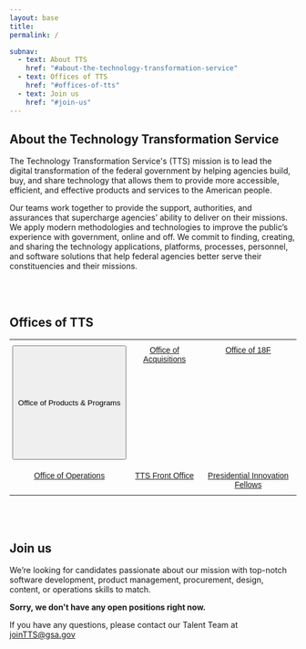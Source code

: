 ```yaml
---
layout: base
title:
permalink: /

subnav:
  - text: About TTS
    href: "#about-the-technology-transformation-service"
  - text: Offices of TTS
    href: "#offices-of-tts"
  - text: Join us
    href: "#join-us"
---
```


## About the Technology Transformation Service

The Technology Transformation Service's (TTS) mission is to lead the digital transformation of the federal government by helping agencies build, buy, and share technology that allows them to provide more accessible, efficient, and effective products and services to the American people.

Our teams work together to provide the support, authorities, and assurances that supercharge agencies’ ability to deliver on their missions. We apply modern methodologies and technologies to improve the public’s experience with government, online and off. We commit to finding, creating, and sharing the technology applications, platforms, processes, personnel, and software solutions that help federal agencies better serve their constituencies and their missions.

<div class="paragraph"><p><br>
<br></p></div>

## Offices of TTS

<style type="text/css">
.tg  {border-collapse:collapse;border-spacing:0;border:none;}
.tg td{font-family:Arial, sans-serif;font-size:14px;padding:10px 5px;border-style:solid;border-width:0px;overflow:hidden;word-break:normal;}
.tg th{font-family:Arial, sans-serif;font-size:14px;font-weight:normal;padding:10px 5px;border-style:solid;border-width:0px;overflow:hidden;word-break:normal;}
.tg .tg-baqh{text-align:center;vertical-align:top}
</style>
<table class="tg">
  <tr>
    <th class="tg-baqh"><button style="height:200px;width:200px" href="https://join.tts.gsa.gov/tts-offices/#office-of-products-and-programs">Office of Products & Programs</button></th>
    <th class="tg-baqh"><a class="usa-button usa-button-secondary" href="https://join.tts.gsa.gov/tts-offices/#office-of-acquisitions">Office of Acquisitions</a></th>
    <th class="tg-baqh"><a class="usa-button usa-button-secondary" href="https://join.tts.gsa.gov/tts-offices/#18F">Office of 18F</a></th>
  </tr>
  <tr>
    <td class="tg-baqh"><a class="usa-button usa-button-secondary" href="https://join.tts.gsa.gov/tts-offices/#office-of-operations">Office of Operations</a></td>
    <td class="tg-baqh"><a class="usa-button usa-button-secondary" href="https://join.tts.gsa.gov/tts-offices/#tts-front-office">TTS Front Office</a></td>
    <td class="tg-baqh"><a class="usa-button usa-button-secondary" href="https://join.tts.gsa.gov/tts-offices/#presidential-innovation-fellows">Presidential Innovation Fellows</a></td>
  </tr>
</table>

<div class="paragraph"><p><br>
<br></p></div>

## Join us

We’re looking for candidates passionate about our mission with top-notch software development, product management, procurement, design, content, or operations skills to match.

**Sorry, we don't have any open positions right now.**

If you have any questions, please contact our Talent Team at joinTTS@gsa.gov
